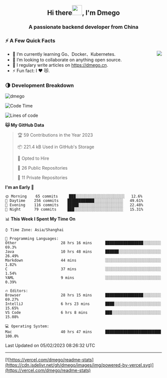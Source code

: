 <h2 align="center">Hi there<img src="https://cdn.jsdelivr.net/gh/dmego/images/img/Hi.gif" height="32" />, I'm Dmego </h2>
<h3 align="center">A passionate backend developer from China</h3>

### ⚡️ A Few Quick Facts

<img align="right" src="https://readme-stats-dmego.vercel.app/api?username=dmego&show_icons=true&icon_color=1573B3&hide_title=true&text_color=718096&bg_color=00000000&hide_border=true"/>

<ul>
    <li> 🌱 I’m currently learning Go、Docker、Kubernetes.</li>
    <li> 👯 I’m looking to collaborate on anything open source.</li>
    <li> 📝 I regulary write articles on <a href="https://dmego.cn">https://dmego.cn</a>.</li>
    <li> ⚡ Fun fact: I ❤️ 😻.</li>
</ul>

### 🌗 Development Breakdown

<img src="https://komarev.com/ghpvc/?username=dmego" alt="dmego" />

<!--START_SECTION:waka-->
![Code Time](http://img.shields.io/badge/Code%20Time-1%2C922%20hrs%2045%20mins-blue)

![Lines of code](https://img.shields.io/badge/From%20Hello%20World%20I%27ve%20Written-235%20Thousand%20lines%20of%20code-blue)

**🐱 My GitHub Data** 

> 🏆 59 Contributions in the Year 2023
 > 
> 📦 221.4 kB Used in GitHub's Storage 
 > 
> 💼 Opted to Hire
 > 
> 📜 26 Public Repositories 
 > 
> 🔑 11 Private Repositories  
 > 
**I'm an Early 🐤** 

```text
🌞 Morning    65 commits     ███░░░░░░░░░░░░░░░░░░░░░░   12.6% 
🌆 Daytime    256 commits    ████████████░░░░░░░░░░░░░   49.61% 
🌃 Evening    116 commits    █████░░░░░░░░░░░░░░░░░░░░   22.48% 
🌙 Night      79 commits     ███░░░░░░░░░░░░░░░░░░░░░░   15.31%

```


📊 **This Week I Spent My Time On** 

```text
⌚︎ Time Zone: Asia/Shanghai

💬 Programming Languages: 
Other                    28 hrs 16 mins      █████████████████░░░░░░░░   69.3% 
Java                     10 hrs 48 mins      ██████░░░░░░░░░░░░░░░░░░░   26.49% 
Markdown                 44 mins             ░░░░░░░░░░░░░░░░░░░░░░░░░   1.82% 
C                        37 mins             ░░░░░░░░░░░░░░░░░░░░░░░░░   1.54% 
YAML                     9 mins              ░░░░░░░░░░░░░░░░░░░░░░░░░   0.39%

🔥 Editors: 
Browser                  28 hrs 15 mins      █████████████████░░░░░░░░   69.27% 
IntelliJ                 6 hrs 23 mins       ████░░░░░░░░░░░░░░░░░░░░░   15.65% 
VS Code                  6 hrs 8 mins        ███░░░░░░░░░░░░░░░░░░░░░░   15.08%

💻 Operating System: 
Mac                      40 hrs 47 mins      █████████████████████████   100.0%

```


 Last Updated on 05/02/2023 08:26:32 UTC
<!--END_SECTION:waka-->

---

[![https://vercel.com/dmego/readme-stats](https://cdn.jsdelivr.net/gh/dmego/images/img/powered-by-vercel.svg)](https://vercel.com/dmego/readme-stats)

